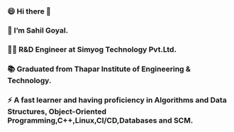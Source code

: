 ### 😄 Hi there 👋
### 🔭 I’m Sahil Goyal.
### 👨‍💻 R&D Engineer at Simyog Technology Pvt.Ltd.
### 📚 Graduated from Thapar Institute of Engineering & Technology.
### ⚡ A fast learner and having proficiency in Algorithms and Data Structures, Object-Oriented Programming,C++,Linux,CI/CD,Databases and SCM.
<!--
**sahil4129/sahil4129** is a ✨ _special_ ✨ repository because its `README.md` (this file) appears on your GitHub profile.

Here are some ideas to get you started:

- 🔭 I’m currently working on 
- 🌱 I’m currently learning ...
- 👯 I’m looking to collaborate on ...
- 🤔 I’m looking for help with ...
- 💬 Ask me about ...
- 📫 How to reach me: ...
- 😄 Pronouns: ...
- ⚡ Fun fact: ...
-->
